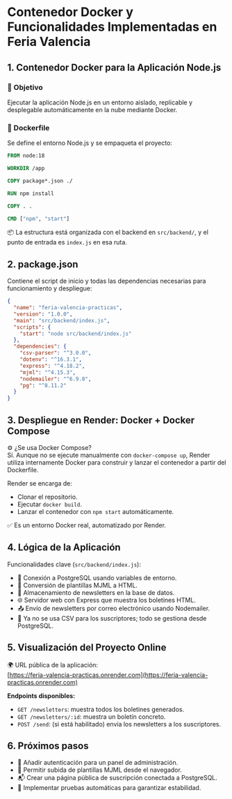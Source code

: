 # Contenedor Docker y Funcionalidades Implementadas en Feria Valencia

## 1. Contenedor Docker para la Aplicación Node.js

### 🎯 Objetivo
Ejecutar la aplicación Node.js en un entorno aislado, replicable y desplegable automáticamente en la nube mediante Docker.

### 🐳 Dockerfile
Se define el entorno Node.js y se empaqueta el proyecto:

```Dockerfile
FROM node:18

WORKDIR /app

COPY package*.json ./

RUN npm install

COPY . .

CMD ["npm", "start"]
```

📦 La estructura está organizada con el backend en `src/backend/`, y el punto de entrada es `index.js` en esa ruta.

## 2. package.json
Contiene el script de inicio y todas las dependencias necesarias para funcionamiento y despliegue:

```json
{
  "name": "feria-valencia-practicas",
  "version": "1.0.0",
  "main": "src/backend/index.js",
  "scripts": {
    "start": "node src/backend/index.js"
  },
  "dependencies": {
    "csv-parser": "^3.0.0",
    "dotenv": "^16.3.1",
    "express": "^4.18.2",
    "mjml": "^4.15.3",
    "nodemailer": "^6.9.8",
    "pg": "^8.11.2"
  }
}
```

## 3. Despliegue en Render: Docker + Docker Compose

⚙️ ¿Se usa Docker Compose?  
Sí. Aunque no se ejecute manualmente con `docker-compose up`, Render utiliza internamente Docker para construir y lanzar el contenedor a partir del Dockerfile.

Render se encarga de:

- Clonar el repositorio.
- Ejecutar `docker build`.
- Lanzar el contenedor con `npm start` automáticamente.

✅ Es un entorno Docker real, automatizado por Render.

## 4. Lógica de la Aplicación

Funcionalidades clave (`src/backend/index.js`):

- 🔗 Conexión a PostgreSQL usando variables de entorno.
- 🧠 Conversión de plantillas MJML a HTML.
- 💾 Almacenamiento de newsletters en la base de datos.
- 🌐 Servidor web con Express que muestra los boletines HTML.
- 📤 Envío de newsletters por correo electrónico usando Nodemailer.
- 🧹 Ya no se usa CSV para los suscriptores; todo se gestiona desde PostgreSQL.

## 5. Visualización del Proyecto Online

🌍 URL pública de la aplicación:  
[https://feria-valencia-practicas.onrender.com](https://feria-valencia-practicas.onrender.com)

**Endpoints disponibles:**

- `GET /newsletters`: muestra todos los boletines generados.
- `GET /newsletters/:id`: muestra un boletín concreto.
- `POST /send`: (si está habilitado) envía los newsletters a los suscriptores.

## 6. Próximos pasos

- 🔐 Añadir autenticación para un panel de administración.
- 📁 Permitir subida de plantillas MJML desde el navegador.
- 📬 Crear una página pública de suscripción conectada a PostgreSQL.
- 🧪 Implementar pruebas automáticas para garantizar estabilidad.